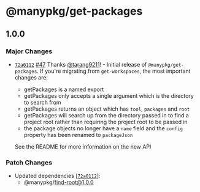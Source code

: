 # @manypkg/get-packages

## 1.0.0
### Major Changes



- [`72a0112`](https://github.com/Thinkmill/manypkg/commit/72a01127a5804cc8b881ab1a67e83a6149944ade) [#47](https://github.com/Thinkmill/manypkg/pull/47) Thanks [@tarang9211](https://github.com/tarang9211)! - Initial release of `@manypkg/get-packages`. If you're migrating from `get-workspaces`, the most important changes are:
  
  - getPackages is a named export
  - getPackages only accepts a single argument which is the directory to search from
  - getPackages returns an object which has `tool`, `packages` and `root`
  - getPackages will search up from the directory passed in to find a project root rather than requiring the project root to be passed in
  - the package objects no longer have a `name` field and the `config` property has been renamed to `packageJson`
  
  See the README for more information on the new API

### Patch Changes

- Updated dependencies [[`72a0112`](https://github.com/Thinkmill/manypkg/commit/72a01127a5804cc8b881ab1a67e83a6149944ade)]:
  - @manypkg/find-root@1.0.0

